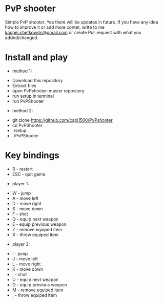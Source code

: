 # PvP shooter
Simple PvP shooter.
Yes there will be updates in future. If you have any idea how to improve it or add more contet, write to me kacper.chetkowski@gmail.com or create Pull request with what you added/changed.

# Install and play

* method 1:
- Download this repository
- Extract files
- open PvPshooter-master repository
- run setup in terminal
- run PvPShooter

* method 2:
- git clone https://github.com/capi1500/PvPshooter
- cd PvPShooter
- ./setup
- ./PvPShooter

# Key bindings

* R - restart
* ESC - quit game

- player 1:
* W - jump
* A - move left
* D - move right
* S - move down
* F - shot
* Q - equip next weapon
* E - equip previous weapon
* Z - remove equiped item
* X - throw equiped item

- player 2:
* I - jump
* J - move left
* L - move right
* K - move down
* ; - shot
* U - equip next weapon
* O - equip previous weapon
* M - remove equiped item
* , - throw equiped item
